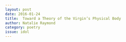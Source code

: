```yaml
---
layout: post 
date: 2016-01-24
title:  Toward a Theory of the Virgin’s Physical Body
author: Natalie Raymond
category: poetry
issue: idol
---
```

